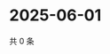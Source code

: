 # 2025-06-01

共 0 条

<!-- BEGIN ZHIHUQUESTIONS -->
<!-- 最后更新时间 Sun Jun 01 2025 23:10:17 GMT+0800 (China Standard Time) -->

<!-- END ZHIHUQUESTIONS -->
